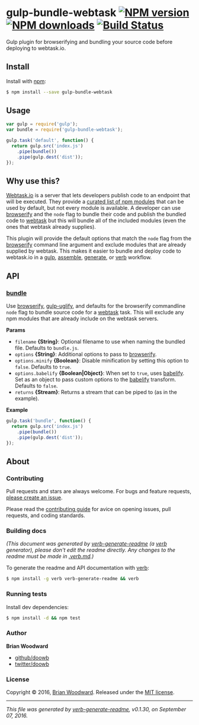 # gulp-bundle-webtask [![NPM version](https://img.shields.io/npm/v/gulp-bundle-webtask.svg?style=flat)](https://www.npmjs.com/package/gulp-bundle-webtask) [![NPM downloads](https://img.shields.io/npm/dm/gulp-bundle-webtask.svg?style=flat)](https://npmjs.org/package/gulp-bundle-webtask) [![Build Status](https://img.shields.io/travis/doowb/gulp-bundle-webtask.svg?style=flat)](https://travis-ci.org/doowb/gulp-bundle-webtask)

Gulp plugin for browserifying and bundling your source code before deploying to webtask.io.

## Install

Install with [npm](https://www.npmjs.com/):

```sh
$ npm install --save gulp-bundle-webtask
```

## Usage

```js
var gulp = require('gulp');
var bundle = require('gulp-bundle-webtask');

gulp.task('default', function() {
  return gulp.src('index.js')
    .pipe(bundle())
    .pipe(gulp.dest('dist'));
});
```

## Why use this?

[Webtask.io](https://webtask.io) is a server that lets developers publish code to an endpoint that will be executed. They provide a [curated list of npm modules](https://tehsis.github.io/webtaskio-canirequire/) that can be used by default, but not every module is available. A developer can use [browserify](https://github.com/substack/node-browserify) and the `node` flag to bundle their code and publish the bundled code to [webtask](https://github.com/auth0/webtask-js) but this will bundle all of the included modules (even the ones that webtask already supplies).

This plugin will provide the default options that match the `node` flag from the [browserify](https://github.com/substack/node-browserify) command line argument and exclude modules that are already supplied by webtask. This makes it easier to bundle and deploy code to webtask.io in a [gulp](http://gulpjs.com), [assemble](https://github.com/assemble/assemble), [generate](https://github.com/generate/generate), or [verb](https://github.com/verbose/verb) workflow.

## API

### [bundle](index.js#L24)

Use [browserify](https://github.com/substack/node-browserify), [gulp-uglify](https://github.com/terinjokes/gulp-uglify/), and defaults for the browserify commandline `node` flag to bundle source code for a [webtask](https://github.com/auth0/webtask-js) task. This will exclude any npm modules that are already include on the webtask servers.

**Params**

* `filename` **{String}**: Optional filename to use when naming the bundled file. Defaults to `bundle.js`.
* `options` **{String}**: Additional options to pass to [browserify](https://github.com/substack/node-browserify).
* `options.minify` **{Boolean}**: Disable minification by setting this option to `false`. Defaults to `true`.
* `options.babelify` **{Boolean|Object}**: When set to `true`, uses [babelify](https://github.com/babel/babelify). Set as an object to pass custom options to the [babelify](https://github.com/babel/babelify) transform. Defaults to `false`.
* `returns` **{Stream}**: Returns a stream that can be piped to (as in the example).

**Example**

```js
gulp.task('bundle', function() {
  return gulp.src('index.js')
    .pipe(bundle())
    .pipe(gulp.dest('dist'));
});
```

## About

### Contributing

Pull requests and stars are always welcome. For bugs and feature requests, [please create an issue](../../issues/new).

Please read the [contributing guide](contributing.md) for avice on opening issues, pull requests, and coding standards.

### Building docs

_(This document was generated by [verb-generate-readme](https://github.com/verbose/verb-generate-readme) (a [verb](https://github.com/verbose/verb) generator), please don't edit the readme directly. Any changes to the readme must be made in [.verb.md](.verb.md).)_

To generate the readme and API documentation with [verb](https://github.com/verbose/verb):

```sh
$ npm install -g verb verb-generate-readme && verb
```

### Running tests

Install dev dependencies:

```sh
$ npm install -d && npm test
```

### Author

**Brian Woodward**

* [github/doowb](https://github.com/doowb)
* [twitter/doowb](http://twitter.com/doowb)

### License

Copyright © 2016, [Brian Woodward](https://github.com/doowb).
Released under the [MIT license](https://github.com/doowb/gulp-bundle-webtask/blob/master/LICENSE).

***

_This file was generated by [verb-generate-readme](https://github.com/verbose/verb-generate-readme), v0.1.30, on September 07, 2016._
